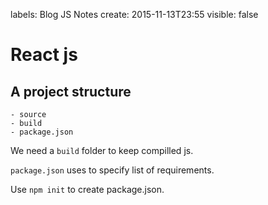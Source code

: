 labels: Blog
		JS
		Notes
create: 2015-11-13T23:55
visible: false

# React js

## A project structure

```
- source
- build
- package.json
```
We need a ```build``` folder to keep compilled js.

```package.json``` uses to specify list of requirements.

Use ```npm init``` to create package.json.
